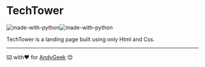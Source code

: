 # TechTower

![made-with-python](https://img.shields.io/badge/Made%20with-HTML-orange)![made-with-python](https://img.shields.io/badge/Made%20with-CSS-blue)

TechTower is a landing page built using only Html and Css.



------

⌨️ with❤️ for [AndyGeek](https://github.com/andygeek) 😊